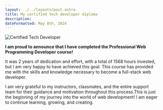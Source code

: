 ```yaml
---
layout: ../../layouts/post.astro
title: My certified tech developer diploma
description: 
dateFormatted: May 8th, 2024
---
```


![Certified Tech Developer](/portfolio/assets/images/titulo/01.png)


**I am proud to announce that I have completed the Professional Web Programming Developer course!**

It was 2 years of dedication and effort, with a total of 1568 hours invested, but I am very happy to have achieved this goal. This course has provided me with the skills and knowledge necessary to become a full-stack web developer.

I am very grateful to my instructors, classmates, and the entire support team for their guidance and motivation throughout this process.This is just the beginning of my journey into the world of web development! I am eager to continue learning, growing, and creating.